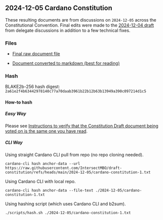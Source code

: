 
## 2024-12-05 Cardano Constitution

These resulting documents are from discussions on `2024-12-05` across the Constitutional Convention.
Final edits were made to the [2024-12-04 draft](../2024-12-04/) from delegate discussions in addition to a few technical fixes.

### Files

- [Final raw document file](./cardano-constitution.txt)

- [Document converted to markdown (best for reading)](./draft-constitution-converted.md)

### Hash

BLAKE2b-256 hash digest: `2a61e2f4b63442978140c77a70daab3961b22b12b63b13949a390c097214d1c5`

#### How-to hash

##### Easy Way

Please see [Instructions to verify that the Constitution Draft document being voted on is the same one you have read](https://docs.google.com/document/d/1xmDkMrL6ebaLNBsysiNQrtABcVnYBmsteQQcsrzGOpo/edit?tab=t.0#heading=h.bxb46qftdspf).

##### CLI Way

Using straight Cardano CLI pull from repo (no repo cloning needed).

```shell
cardano-cli hash anchor-data --url https://raw.githubusercontent.com/IntersectMBO/draft-constitution/refs/heads/main/2024-12-05/cardano-constitution-1.txt
```

Using Cardano CLI with local repo.

```shell
cardano-cli hash anchor-data --file-text ./2024-12-05/cardano-constitution-1.txt
```

Using hashing script (which uses Cardano CLI and b2sum).

```shell
./scripts/hash.sh ./2024-12-05/cardano-constitution-1.txt
```
